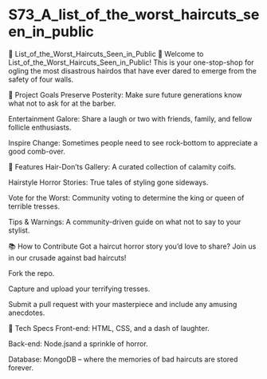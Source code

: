 # S73_A_list_of_the_worst_haircuts_seen_in_public
🐢 List_of_the_Worst_Haircuts_Seen_in_Public 🐢
Welcome to List_of_the_Worst_Haircuts_Seen_in_Public! This is your one-stop-shop for ogling the most disastrous hairdos that have ever dared to emerge from the safety of four walls.

🚀 Project Goals
Preserve Posterity: Make sure future generations know what not to ask for at the barber.

Entertainment Galore: Share a laugh or two with friends, family, and fellow follicle enthusiasts.

Inspire Change: Sometimes people need to see rock-bottom to appreciate a good comb-over.

📌 Features
Hair-Don’ts Gallery: A curated collection of calamity coifs.

Hairstyle Horror Stories: True tales of styling gone sideways.

Vote for the Worst: Community voting to determine the king or queen of terrible tresses.

Tips & Warnings: A community-driven guide on what not to say to your stylist.

📚 How to Contribute
Got a haircut horror story you’d love to share? Join us in our crusade against bad haircuts!

Fork the repo.

Capture and upload your terrifying tresses.

Submit a pull request with your masterpiece and include any amusing anecdotes.

🤖 Tech Specs
Front-end: HTML, CSS, and a dash of laughter.

Back-end: Node.jsand a sprinkle of horror.

Database: MongoDB – where the memories of bad haircuts are stored forever.
